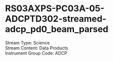 # RS03AXPS-PC03A-05-ADCPTD302-streamed-adcp_pd0_beam_parsed

Stream Type: Science<br>
Stream Content: Data Products<br>
Instrument Group Code: ADCP<br>

